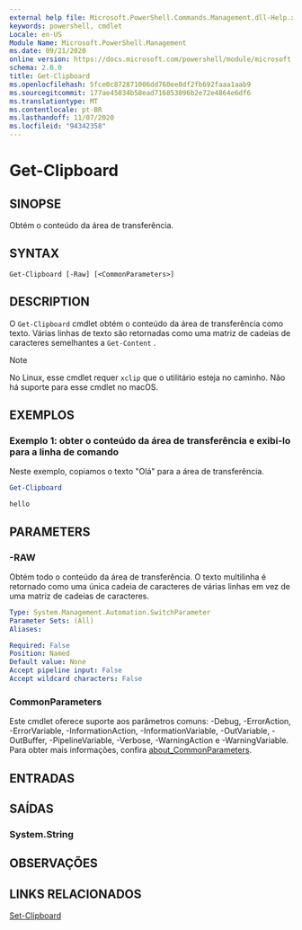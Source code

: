 ```yaml
---
external help file: Microsoft.PowerShell.Commands.Management.dll-Help.xml
keywords: powershell, cmdlet
Locale: en-US
Module Name: Microsoft.PowerShell.Management
ms.date: 09/21/2020
online version: https://docs.microsoft.com/powershell/module/microsoft.powershell.management/get-clipboard?view=powershell-7.1&WT.mc_id=ps-gethelp
schema: 2.0.0
title: Get-Clipboard
ms.openlocfilehash: 5fce0c872871006dd760ee8df2fb692faaa1aab9
ms.sourcegitcommit: 177ae45034b58ead716853096b2e72e4864e6df6
ms.translationtype: MT
ms.contentlocale: pt-BR
ms.lasthandoff: 11/07/2020
ms.locfileid: "94342358"
---
```

# Get-Clipboard

## SINOPSE
Obtém o conteúdo da área de transferência.

## SYNTAX

```
Get-Clipboard [-Raw] [<CommonParameters>]
```

## DESCRIPTION

O `Get-Clipboard` cmdlet obtém o conteúdo da área de transferência como texto. Várias linhas de texto são retornadas como uma matriz de cadeias de caracteres semelhantes a `Get-Content` .

> [!NOTE]
> No Linux, esse cmdlet requer `xclip` que o utilitário esteja no caminho. Não há suporte para esse cmdlet no macOS.

## EXEMPLOS

### Exemplo 1: obter o conteúdo da área de transferência e exibi-lo para a linha de comando

Neste exemplo, copiamos o texto "Olá" para a área de transferência.

```powershell
Get-Clipboard
```

```Output
hello
```

## PARAMETERS

### -RAW

Obtém todo o conteúdo da área de transferência. O texto multilinha é retornado como uma única cadeia de caracteres de várias linhas em vez de uma matriz de cadeias de caracteres.

```yaml
Type: System.Management.Automation.SwitchParameter
Parameter Sets: (All)
Aliases:

Required: False
Position: Named
Default value: None
Accept pipeline input: False
Accept wildcard characters: False
```

### CommonParameters

Este cmdlet oferece suporte aos parâmetros comuns: -Debug, -ErrorAction, -ErrorVariable, -InformationAction, -InformationVariable, -OutVariable, -OutBuffer, -PipelineVariable, -Verbose, -WarningAction e -WarningVariable. Para obter mais informações, confira [about_CommonParameters](https://go.microsoft.com/fwlink/?LinkID=113216).

## ENTRADAS

## SAÍDAS

### System.String

## OBSERVAÇÕES

## LINKS RELACIONADOS

[Set-Clipboard](Set-Clipboard.md)
